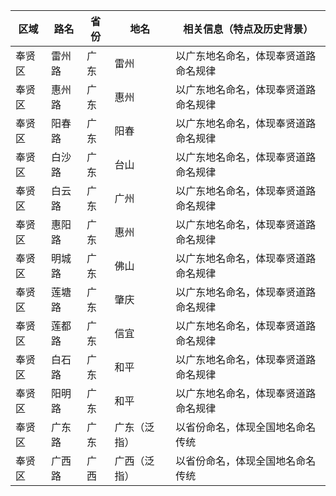 
| 区域 | 路名 | 省份 | 地名 | 相关信息（特点及历史背景） |
|------|------|------|------|---------------------------|
| 奉贤区 | 雷州路 | 广东 | 雷州 | 以广东地名命名，体现奉贤道路命名规律 |
| 奉贤区 | 惠州路 | 广东 | 惠州 | 以广东地名命名，体现奉贤道路命名规律 |
| 奉贤区 | 阳春路 | 广东 | 阳春 | 以广东地名命名，体现奉贤道路命名规律 |
| 奉贤区 | 白沙路 | 广东 | 台山 | 以广东地名命名，体现奉贤道路命名规律 |
| 奉贤区 | 白云路 | 广东 | 广州 | 以广东地名命名，体现奉贤道路命名规律 |
| 奉贤区 | 惠阳路 | 广东 | 惠州 | 以广东地名命名，体现奉贤道路命名规律 |
| 奉贤区 | 明城路 | 广东 | 佛山 | 以广东地名命名，体现奉贤道路命名规律 |
| 奉贤区 | 莲塘路 | 广东 | 肇庆 | 以广东地名命名，体现奉贤道路命名规律 |
| 奉贤区 | 莲都路 | 广东 | 信宜 | 以广东地名命名，体现奉贤道路命名规律 |
| 奉贤区 | 白石路 | 广东 | 和平 | 以广东地名命名，体现奉贤道路命名规律 |
| 奉贤区 | 阳明路 | 广东 | 和平 | 以广东地名命名，体现奉贤道路命名规律 |
| 奉贤区 | 广东路 | 广东 | 广东（泛指） | 以省份命名，体现全国地名命名传统 |
| 奉贤区 | 广西路 | 广西 | 广西（泛指） | 以省份命名，体现全国地名命名传统 |
